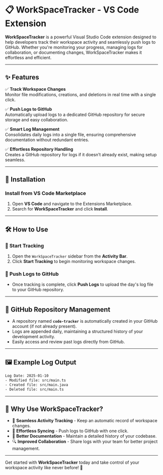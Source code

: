 # 📋 WorkSpaceTracker - VS Code Extension

**WorkSpaceTracker** is a powerful Visual Studio Code extension designed to help developers track their workspace activity and seamlessly push logs to GitHub. Whether you're monitoring your progress, managing logs for collaboration, or documenting changes, WorkSpaceTracker makes it effortless and efficient.

---

## ✨ Features

✅ **Track Workspace Changes**  
Monitor file modifications, creations, and deletions in real time with a single click.  

✅ **Push Logs to GitHub**  
Automatically upload logs to a dedicated GitHub repository for secure storage and easy collaboration.  

✅ **Smart Log Management**  
Consolidates daily logs into a single file, ensuring comprehensive documentation without redundant entries.  

✅ **Effortless Repository Handling**  
Creates a GitHub repository for logs if it doesn’t already exist, making setup seamless.  

---

## 🚀 Installation

### Install from VS Code Marketplace  
1. Open **VS Code** and navigate to the Extensions Marketplace.  
2. Search for **WorkSpaceTracker** and click **Install**.  



---

## 🛠️ How to Use

### 🔹 Start Tracking  
1. Open the `WorkSpaceTracker` sidebar from the **Activity Bar**.
2. Click **Start Tracking** to begin monitoring workspace changes.

### 🔹 Push Logs to GitHub  
- Once tracking is complete, click **Push Logs** to upload the day's log file to your GitHub repository.  

---

## 📂 GitHub Repository Management

- A repository named **`code-tracker`** is automatically created in your GitHub account (if not already present).  
- Logs are appended daily, maintaining a structured history of your development activity.  
- Easily access and review past logs directly from GitHub.  

---

## 🖼️ Example Log Output

```txt
Log Date: 2025-01-10
- Modified file: src/main.ts
- Created file: src/main.java
- Deleted file: src/main.ts
```

---

## 📌 Why Use WorkSpaceTracker?

- 📜 **Seamless Activity Tracking** - Keep an automatic record of workspace changes.
- 🔄 **Effortless Syncing** - Push logs to GitHub with one click.
- 📝 **Better Documentation** - Maintain a detailed history of your codebase.
- 🔍 **Improved Collaboration** - Share logs with your team for better project management.

---

Get started with **WorkSpaceTracker** today and take control of your workspace activity like never before! 🚀

